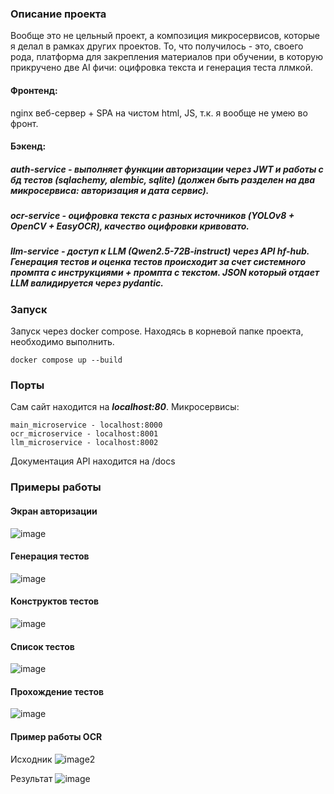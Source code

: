 ### Описание проекта
Вообще это не цельный проект, а композиция микросервисов, которые я делал в рамках других проектов.
То, что получилось - это, своего рода, платформа для закрепления материалов при обучении, в которую прикручено две AI фичи: оцифровка текста и генерация теста ллмкой. 
#### Фронтенд: 
nginx веб-сервер + SPA на чистом html, JS, т.к. я вообще не умею во фронт. 
#### Бэкенд: 
##### ***auth-service*** - выполняет функции авторизации через JWT и работы с бд тестов (sqlachemy, alembic, sqlite) (должен быть разделен на два микросервиса: авторизация и дата сервис).
##### ***ocr-service*** - оцифровка текста с разных источников (YOLOv8 + OpenCV + EasyOCR), качество оцифровки кривовато.
##### ***llm-service*** - доступ к LLM (Qwen2.5-72B-instruct) через API hf-hub. Генерация тестов и оценка тестов происходит за счет системного промпта с инструкциями + промпта с текстом. JSON который отдает LLM валидируется через pydantic. 
### Запуск
Запуск через docker compose. Находясь в корневой папке проекта, необходимо выполнить. 
``` docker
docker compose up --build
```
### Порты
Сам сайт находится на ***localhost:80***. 
Микросервисы: 
```
main_microservice - localhost:8000
ocr_microservice - localhost:8001
llm_microservice - localhost:8002
```
Документация API находится на /docs 

### Примеры работы
#### Экран авторизации
![image](https://github.com/user-attachments/assets/ce317b46-fd3f-4309-a2c0-ac1e3b7aa8d3)

#### Генерация тестов
![image](https://github.com/user-attachments/assets/983a403f-a565-4603-97df-8d339801f054)

#### Конструктов тестов
![image](https://github.com/user-attachments/assets/eec4724e-5d2e-41ef-8375-95f447d34d54)

#### Список тестов
![image](https://github.com/user-attachments/assets/d3f2f819-89d9-49e4-a4a1-547859c03058)


#### Прохождение тестов
![image](https://github.com/user-attachments/assets/1f51515c-7dc3-450f-bde6-ca5173597148)

#### Пример работы OCR
Исходник
![image2](https://github.com/user-attachments/assets/646a6b9c-d709-48cd-b6a0-c75051d8c2ba)

Результат
![image](https://github.com/user-attachments/assets/19443eec-904a-424a-985c-1ffdf478f58e)

